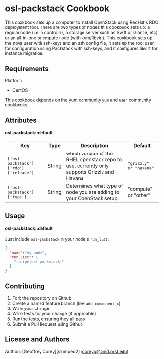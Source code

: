 osl-packstack Cookbook
======================
This cookbook sets up a computer to install OpenStack using RedHat's RDO deployment tool. There are two types of nodes this cookbook sets up: a regular node (i.e. a controller, a storage server such as Swift or Glance, etc) or an all-in-one or cmpute node (with kvm/libvirt). This cookbook sets up the nova user with ssh-keys and an ssh config file, it sets up the root user for configuration using Packstack with ssh-keys, and it configures libvirt for instance migration.

Requirements
------------
Platform
* CentOS

This cookbook depends on the yum community `yum` and `user` community cookbooks.

Attributes
----------
#### osl-packstack::default
<table>
  <tr>
    <th>Key</th>
    <th>Type</th>
    <th>Description</th>
    <th>Default</th>
  </tr>
  <tr>
    <td><tt>['osl-packstack']['rdo']['release']</tt></td>
    <td>String</td>
    <td>which version of the RHEL openstack repo to use, currently only supports Grizzly and Havana</td>
    <td><tt>"grizzly" or "havana"</tt></td>
  </tr>
  <tr>
    <td><tt>['osl-packstack']['type']</tt></td>
    <td>String</td>
    <td>Determines what type of node you are adding to your OpenStack setup.</td>
    <td>"compute" or "other"</td>
  </tr>
</table>

Usage
-----
#### osl-packstack::default


Just include `osl-packstack` in your node's `run_list`:

```json
{
  "name":"my_node",
  "run_list": [
    "recipe[osl-packstack]"
  ]
}
```

Contributing
------------
1. Fork the repository on Github
2. Create a named feature branch (like `add_component_x`)
3. Write your change
4. Write tests for your change (if applicable)
5. Run the tests, ensuring they all pass
6. Submit a Pull Request using Github

License and Authors
-------------------
Author:: [Geoffrey Corey][stumped2] (<coreyg@onid.orst.edu>)
